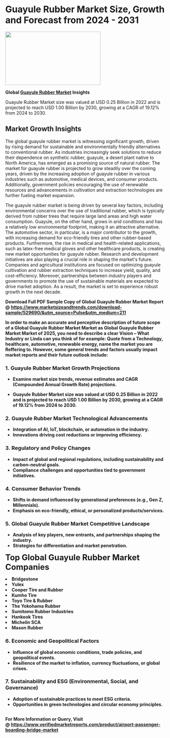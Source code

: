 <H1>Guayule Rubber Market Size, Growth and Forecast from 2024 - 2031</H1><img class="aligncenter size-medium wp-image-584254" src="https://thirdeyenews.in/wp-content/uploads/2024/09/Global-Market-Research-300x168.jpeg" alt="" width="300" height="168" /><p><strong>Global&nbsp;<a href="https://www.marketsizeandtrends.com/download-sample/529690/&amp;utm_source=Pulse&amp;utm_medium=211">Guayule Rubber Market</a> Insights</strong></p><p>Guayule Rubber Market size was valued at USD 0.25 Billion in 2022 and is projected to reach USD 1.00 Billion by 2030, growing at a CAGR of 19.12% from 2024 to 2030.</p><p><h2>Market Growth Insights</h2> The global guayule rubber market is witnessing significant growth, driven by rising demand for sustainable and environmentally friendly alternatives to conventional rubber. As industries increasingly seek solutions to reduce their dependence on synthetic rubber, guayule, a desert plant native to North America, has emerged as a promising source of natural rubber. The market for guayule rubber is projected to grow steadily over the coming years, driven by the increasing adoption of guayule rubber in various industries such as automotive, medical devices, and consumer products. Additionally, government policies encouraging the use of renewable resources and advancements in cultivation and extraction technologies are further fueling market expansion. <p><strong></strong></p> The guayule rubber market is being driven by several key factors, including environmental concerns over the use of traditional rubber, which is typically derived from rubber trees that require large land areas and high water consumption. Guayule, on the other hand, grows in arid conditions and has a relatively low environmental footprint, making it an attractive alternative. The automotive sector, in particular, is a major contributor to the growth, with increasing demand for eco-friendly tires and other rubber-based products. Furthermore, the rise in medical and health-related applications, such as latex-free medical gloves and other healthcare products, is creating new market opportunities for guayule rubber. Research and development initiatives are also playing a crucial role in shaping the market's future. Companies and agricultural institutions are focused on optimizing guayule cultivation and rubber extraction techniques to increase yield, quality, and cost-efficiency. Moreover, partnerships between industry players and governments to promote the use of sustainable materials are expected to drive market adoption. As a result, the market is set to experience robust growth in the next decade. <p><strong></p><p><span class=""><strong>Download Full PDF Sample Copy of Global Guayule Rubber Market Report</strong> @ <a href="https://www.marketsizeandtrends.com/download-sample/529690/&amp;utm_source=Pulse&amp;utm_medium=211" target="_blank">https://www.marketsizeandtrends.com/download-sample/529690/&amp;utm_source=Pulse&amp;utm_medium=211</a></span></p><p>In order to make an accurate and perceptive description of future scope of a Global&nbsp;Guayule Rubber Market Market as Global&nbsp;Guayule Rubber Market Market of 2025, you need to describe a clear Vision &ndash; What Industry or Linda can you think of for example: Quote from a Technology, healthcare, automotive, renewable energy, name the market you are Reffering to. However, some general trends and factors usually impact market reports and their future outlook include:</p><h3>1.&nbsp;<strong>Guayule Rubber Market Growth Projections</strong></h3><ul><li>Examine market size trends, revenue estimates and CAGR (Compounded Annual Growth Rate) projections.</li><li><p>Guayule Rubber Market size was valued at USD 0.25 Billion in 2022 and is projected to reach USD 1.00 Billion by 2030, growing at a CAGR of 19.12% from 2024 to 2030.</p></li></ul><h3>2.&nbsp;<strong>Guayule Rubber Market Technological Advancements</strong></h3><ul><li>Integration of AI, IoT, blockchain, or automation in the industry.</li><li>Innovations driving cost reductions or improving efficiency.</li></ul><h3>3.&nbsp;<strong>Regulatory and Policy Changes</strong></h3><ul><li>Impact of global and regional regulations, including sustainability and carbon-neutral goals.</li><li>Compliance challenges and opportunities tied to government initiatives.</li></ul><h3>4.&nbsp;<strong>Consumer Behavior Trends</strong></h3><ul><li>Shifts in demand influenced by generational preferences (e.g., Gen Z, Millennials).</li><li>Emphasis on eco-friendly, ethical, or personalized products/services.</li></ul><h3>5.&nbsp;<strong>Global Guayule Rubber Market Competitive Landscape</strong></h3><ul><li>Analysis of key players, new entrants, and partnerships shaping the industry.</li><li>Strategies for differentiation and market penetration.</li></ul><p data-pm-slice="1 1 []"><span style="color: inherit; font-family: inherit; font-size: 25px;">Top Global Guayule Rubber Market Companies</span></p><div class="" data-test-id=""><p><li>Bridgestone</li><li> Yulex</li><li> Cooper Tire and Rubber</li><li> Kumho Tire</li><li> Toyo Tire & Rubber</li><li> The Yokohama Rubber</li><li> Sumitomo Rubber Industries</li><li> Hankook Tires</li><li> Michelin SCA</li><li> Mason Rubber</li></p></div><h3>6.&nbsp;<strong>Economic and Geopolitical Factors</strong></h3><ul><li>Influence of global economic conditions, trade policies, and geopolitical events.</li><li>Resilience of the market to inflation, currency fluctuations, or global crises.</li></ul><h3>7.&nbsp;<strong>Sustainability and ESG (Environmental, Social, and Governance)</strong></h3><ul><li>Adoption of sustainable practices to meet ESG criteria.</li><li>Opportunities in green technologies and circular economy principles.</li></ul><h2><strong style="font-size: 14px;">For More Information or Query, Visit @&nbsp;</strong><a style="background-color: #ffffff; font-size: 14px;" href="https://www.marketsizeandtrends.com/report/guayule-rubber-market/" target="_blank">https://www.verifiedmarketreports.com/product/airport-passenger-boarding-bridge-market</a></h2>
